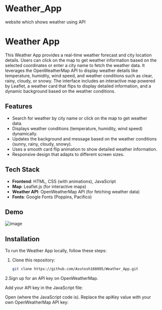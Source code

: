 # Weather_App
website which shows weather using API
# Weather App

This Weather App provides a real-time weather forecast and city location details. Users can click on the map to get weather information based on the selected coordinates or enter a city name to fetch the weather data. It leverages the OpenWeatherMap API to display weather details like temperature, humidity, wind speed, and weather conditions such as clear, rainy, cloudy, or snowy. The interface includes an interactive map powered by Leaflet, a weather card that flips to display detailed information, and a dynamic background based on the weather conditions.

## Features
- Search for weather by city name or click on the map to get weather data.
- Displays weather conditions (temperature, humidity, wind speed) dynamically.
- Updates the background and message based on the weather conditions (sunny, rainy, cloudy, snowy).
- Uses a smooth card flip animation to show detailed weather information.
- Responsive design that adapts to different screen sizes.

## Tech Stack
- **Frontend**: HTML, CSS (with animations), JavaScript
- **Map**: Leaflet.js (for interactive maps)
- **Weather API**: OpenWeatherMap API (for fetching weather data)
- **Fonts**: Google Fonts (Poppins, Pacifico)

## Demo
![image](https://github.com/user-attachments/assets/79e7dc20-08fd-495b-99be-fc93f3a2fd93)


## Installation

To run the Weather App locally, follow these steps:

1. Clone this repository:
   ```bash
   git clone https://github.com/Asutosh160805/Weather_App.git
2.Sign up for an API key on OpenWeatherMap.

Add your API key in the JavaScript file:

Open (where the JavaScript code is).
Replace the apiKey value with your own OpenWeatherMap API key:


